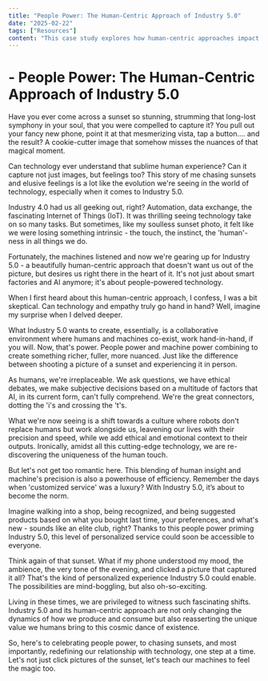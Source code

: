 ```yaml
---
title: "People Power: The Human-Centric Approach of Industry 5.0"
date: "2025-02-22"
tags: ["Resources"]
content: "This case study explores how human-centric approaches impact real-world applications. We look at practical industry use cases..."
---
```


#    - People Power: The Human-Centric Approach of Industry 5.0

Have you ever come across a sunset so stunning, strumming that long-lost symphony in your soul, that you were compelled to capture it? You pull out your fancy new phone, point it at that mesmerizing vista, tap a button.... and the result? A cookie-cutter image that somehow misses the nuances of that magical moment. 

Can technology ever understand that sublime human experience? Can it capture not just images, but feelings too? This story of me chasing sunsets and elusive feelings is a lot like the evolution we're seeing in the world of technology, especially when it comes to Industry 5.0.

Industry 4.0 had us all geeking out, right? Automation, data exchange, the fascinating Internet of Things (IoT). It was thrilling seeing technology take on so many tasks. But sometimes, like my soulless sunset photo, it felt like we were losing something intrinsic - the touch, the instinct, the 'human'-ness in all things we do. 

Fortunately, the machines listened and now we're gearing up for Industry 5.0 - a beautifully human-centric approach that doesn't want us out of the picture, but desires us right there in the heart of it. It's not just about smart factories and AI anymore; it's about people-powered technology.

When I first heard about this human-centric approach, I confess, I was a bit skeptical. Can technology and empathy truly go hand in hand? Well, imagine my surprise when I delved deeper. 

What Industry 5.0 wants to create, essentially, is a collaborative environment where humans and machines co-exist, work hand-in-hand, if you will. Now, that's power. People power and machine power combining to create something richer, fuller, more nuanced. Just like the difference between shooting a picture of a sunset and experiencing it in person.

As humans, we're irreplaceable. We ask questions, we have ethical debates, we make subjective decisions based on a multitude of factors that AI, in its current form, can't fully comprehend. We're the great connectors, dotting the 'i's and crossing the 't's. 

What we're now seeing is a shift towards a culture where robots don't replace humans but work alongside us, leavening our lives with their precision and speed, while we add ethical and emotional context to their outputs. 
Ironically, amidst all this cutting-edge technology, we are re-discovering the uniqueness of the human touch. 

But let's not get too romantic here. This blending of human insight and machine's precision is also a powerhouse of efficiency. Remember the days when 'customized service' was a luxury? With Industry 5.0, it’s about to become the norm. 

Imagine walking into a shop, being recognized, and being suggested products based on what you bought last time, your preferences, and what's new - sounds like an elite club, right? Thanks to this people power priming Industry 5.0, this level of personalized service could soon be accessible to everyone. 

Think again of that sunset. What if my phone understood my mood, the ambience, the very tone of the evening, and clicked a picture that captured it all? That's the kind of personalized experience Industry 5.0 could enable. The possibilities are mind-boggling, but also oh-so-exciting. 

Living in these times, we are privileged to witness such fascinating shifts. Industry 5.0 and its human-centric approach are not only changing the dynamics of how we produce and consume but also reasserting the unique value we humans bring to this cosmic dance of existence. 

So, here's to celebrating people power, to chasing sunsets, and most importantly, redefining our relationship with technology, one step at a time. Let's not just click pictures of the sunset, let's teach our machines to feel the magic too.
